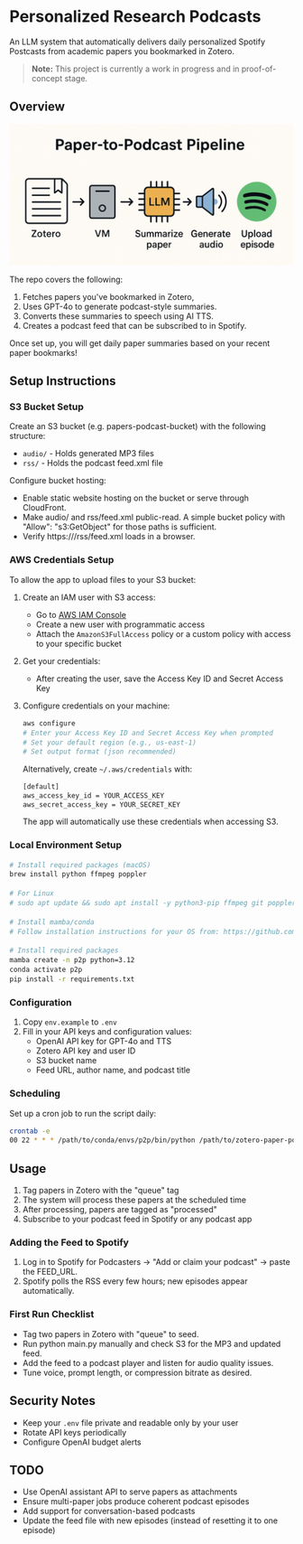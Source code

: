 # Personalized Research Podcasts

An LLM system that automatically delivers daily personalized Spotify Postcasts from academic papers you bookmarked in Zotero.

> **Note:** This project is currently a work in progress and in proof-of-concept stage.

## Overview

![System Components](static/components_.png)

The repo covers the following:
1. Fetches papers you've bookmarked in Zotero,
2. Uses GPT-4o to generate podcast-style summaries.
3. Converts these summaries to speech using AI TTS.
4. Creates a podcast feed that can be subscribed to in Spotify.

Once set up, you will get daily paper summaries based on your recent paper bookmarks!

## Setup Instructions

### S3 Bucket Setup

Create an S3 bucket (e.g. papers-podcast-bucket) with the following structure:
- `audio/` - Holds generated MP3 files
- `rss/` - Holds the podcast feed.xml file

Configure bucket hosting:
- Enable static website hosting on the bucket or serve through CloudFront.
- Make audio/ and rss/feed.xml public-read. A simple bucket policy with "Allow": "s3:GetObject" for those paths is sufficient.
- Verify https://<bucket-url>/rss/feed.xml loads in a browser.

### AWS Credentials Setup

To allow the app to upload files to your S3 bucket:

1. Create an IAM user with S3 access:
   - Go to [AWS IAM Console](https://console.aws.amazon.com/iam/)
   - Create a new user with programmatic access
   - Attach the `AmazonS3FullAccess` policy or a custom policy with access to your specific bucket

2. Get your credentials:
   - After creating the user, save the Access Key ID and Secret Access Key

3. Configure credentials on your machine:
   ```bash
   aws configure
   # Enter your Access Key ID and Secret Access Key when prompted
   # Set your default region (e.g., us-east-1)
   # Set output format (json recommended)
   ```

   Alternatively, create `~/.aws/credentials` with:
   ```
   [default]
   aws_access_key_id = YOUR_ACCESS_KEY
   aws_secret_access_key = YOUR_SECRET_KEY
   ```

   The app will automatically use these credentials when accessing S3.

### Local Environment Setup

```bash
# Install required packages (macOS)
brew install python ffmpeg poppler

# For Linux
# sudo apt update && sudo apt install -y python3-pip ffmpeg git poppler-utils

# Install mamba/conda
# Follow installation instructions for your OS from: https://github.com/conda-forge/miniforge

# Install required packages
mamba create -n p2p python=3.12
conda activate p2p
pip install -r requirements.txt
```

### Configuration

1. Copy `env.example` to `.env`
2. Fill in your API keys and configuration values:
   - OpenAI API key for GPT-4o and TTS
   - Zotero API key and user ID
   - S3 bucket name
   - Feed URL, author name, and podcast title

### Scheduling

Set up a cron job to run the script daily:

```bash
crontab -e
00 22 * * * /path/to/conda/envs/p2p/bin/python /path/to/zotero-paper-podcast/main.py
```

## Usage

1. Tag papers in Zotero with the "queue" tag
2. The system will process these papers at the scheduled time
3. After processing, papers are tagged as "processed"
4. Subscribe to your podcast feed in Spotify or any podcast app

### Adding the Feed to Spotify

1. Log in to Spotify for Podcasters → "Add or claim your podcast" → paste the FEED_URL.
2. Spotify polls the RSS every few hours; new episodes appear automatically.

### First Run Checklist

- Tag two papers in Zotero with "queue" to seed.
- Run python main.py manually and check S3 for the MP3 and updated feed.
- Add the feed to a podcast player and listen for audio quality issues.
- Tune voice, prompt length, or compression bitrate as desired.

## Security Notes

- Keep your `.env` file private and readable only by your user
- Rotate API keys periodically
- Configure OpenAI budget alerts

## TODO

- Use OpenAI assistant API to serve papers as attachments
- Ensure multi-paper jobs produce coherent podcast episodes
- Add support for conversation-based podcasts
- Update the feed file with new episodes (instead of resetting it to one episode)